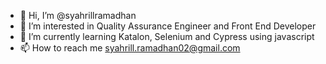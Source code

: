 - 👋 Hi, I’m @syahrillramadhan
- 👀 I’m interested in Quality Assurance Engineer and Front End Developer
- 🌱 I’m currently learning Katalon, Selenium and Cypress using javascript
- 📫 How to reach me syahrill.ramadhan02@gmail.com

<!---
syahrillramadhan/syahrillramadhan is a ✨ special ✨ repository because its `README.md` (this file) appears on your GitHub profile.
You can click the Preview link to take a look at your changes.
--->
